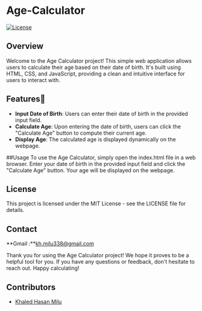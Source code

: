 # Age-Calculator

[![License](https://img.shields.io/badge/License-MIT-blue.svg)](LICENSE)


## Overview
Welcome to the Age Calculator project! This simple web application allows users to calculate their age based on their date of birth. It's built using HTML, CSS, and JavaScript, providing a clean and intuitive interface for users to interact with.

## Features🧿
- **Input Date of Birth**:
  Users can enter their date of birth in the provided input field.
    <br/>
- **Calculate Age**:
  Upon entering the date of birth, users can click the "Calculate Age" button to compute their current age.
    <br/>
- **Display Age**:
  The calculated age is displayed dynamically on the webpage.
    <br/>


##Usage
To use the Age Calculator, simply open the index.html file in a web browser. Enter your date of birth in the provided input field and click the "Calculate Age" button. Your age will be displayed on the webpage.
## License
This project is licensed under the MIT License - see the LICENSE file for details.

## Contact
**Gmail :**kh.milu338@gmail.com

Thank you for using the Age Calculator project! We hope it proves to be a helpful tool for you. If you have any questions or feedback, don't hesitate to reach out. Happy calculating!
## Contributors

- [Khaled Hasan Milu](https://github.com/khaledhasanmilu)






